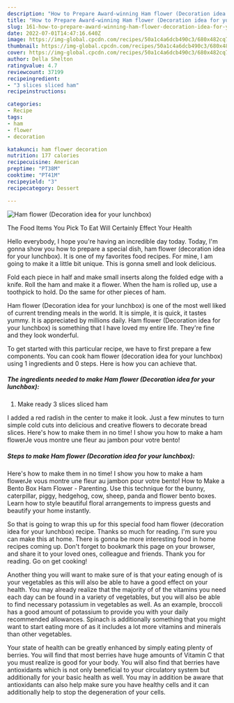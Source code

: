 ```yaml
---
description: "How to Prepare Award-winning Ham flower (Decoration idea for your lunchbox)"
title: "How to Prepare Award-winning Ham flower (Decoration idea for your lunchbox)"
slug: 161-how-to-prepare-award-winning-ham-flower-decoration-idea-for-your-lunchbox
date: 2022-07-01T14:47:16.640Z
image: https://img-global.cpcdn.com/recipes/50a1c4a6dcb490c3/680x482cq70/ham-flower-decoration-idea-for-your-lunchbox-recipe-main-photo.jpg
thumbnail: https://img-global.cpcdn.com/recipes/50a1c4a6dcb490c3/680x482cq70/ham-flower-decoration-idea-for-your-lunchbox-recipe-main-photo.jpg
cover: https://img-global.cpcdn.com/recipes/50a1c4a6dcb490c3/680x482cq70/ham-flower-decoration-idea-for-your-lunchbox-recipe-main-photo.jpg
author: Della Shelton
ratingvalue: 4.7
reviewcount: 37199
recipeingredient:
- "3 slices sliced ham"
recipeinstructions:

categories:
- Recipe
tags:
- ham
- flower
- decoration

katakunci: ham flower decoration 
nutrition: 177 calories
recipecuisine: American
preptime: "PT38M"
cooktime: "PT41M"
recipeyield: "3"
recipecategory: Dessert

---
```



![Ham flower (Decoration idea for your lunchbox)](https://img-global.cpcdn.com/recipes/50a1c4a6dcb490c3/680x482cq70/ham-flower-decoration-idea-for-your-lunchbox-recipe-main-photo.jpg)

The Food Items You Pick To Eat Will Certainly Effect Your Health

Hello everybody, I hope you're having an incredible day today. Today, I'm gonna show you how to prepare a special dish, ham flower (decoration idea for your lunchbox). It is one of my favorites food recipes. For mine, I am going to make it a little bit unique. This is gonna smell and look delicious.

Fold each piece in half and make small inserts along the folded edge with a knife. Roll the ham and make it a flower. When the ham is rolled up, use a toothpick to hold. Do the same for other pieces of ham.

Ham flower (Decoration idea for your lunchbox) is one of the most well liked of current trending meals in the world. It is simple, it is quick, it tastes yummy. It is appreciated by millions daily. Ham flower (Decoration idea for your lunchbox) is something that I have loved my entire life. They're fine and they look wonderful.


To get started with this particular recipe, we have to first prepare a few components. You can cook ham flower (decoration idea for your lunchbox) using 1 ingredients and 0 steps. Here is how you can achieve that.

<!--inarticleads1-->

##### The ingredients needed to make Ham flower (Decoration idea for your lunchbox):

1. Make ready 3 slices sliced ham


I added a red radish in the center to make it look. Just a few minutes to turn simple cold cuts into delicious and creative flowers to decorate bread slices. Here&#39;s how to make them in no time! I show you how to make a ham flowerJe vous montre une fleur au jambon pour votre bento! 

<!--inarticleads2-->

##### Steps to make Ham flower (Decoration idea for your lunchbox):



Here&#39;s how to make them in no time! I show you how to make a ham flowerJe vous montre une fleur au jambon pour votre bento! How to Make a Bento Box Ham Flower - Parenting. Use this technique for the bunny, caterpillar, piggy, hedgehog, cow, sheep, panda and flower bento boxes. Learn how to style beautiful floral arrangements to impress guests and beautify your home instantly. 

So that is going to wrap this up for this special food ham flower (decoration idea for your lunchbox) recipe. Thanks so much for reading. I'm sure you can make this at home. There is gonna be more interesting food in home recipes coming up. Don't forget to bookmark this page on your browser, and share it to your loved ones, colleague and friends. Thank you for reading. Go on get cooking!

Another thing you will want to make sure of is that your eating enough of is your vegetables as this will also be able to have a good effect on your health. You may already realize that the majority of of the vitamins you need each day can be found in a variety of vegetables, but you will also be able to find necessary potassium in vegetables as well. As an example, broccoli has a good amount of potassium to provide you with your daily recommended allowances. Spinach is additionally something that you might want to start eating more of as it includes a lot more vitamins and minerals than other vegetables.

Your state of health can be greatly enhanced by simply eating plenty of berries. You will find that most berries have huge amounts of Vitamin C that you must realize is good for your body. You will also find that berries have antioxidants which is not only beneficial to your circulatory system but additionally for your basic health as well. You may in addition be aware that antioxidants can also help make sure you have healthy cells and it can additionally help to stop the degeneration of your cells.
